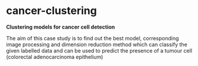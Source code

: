 # cancer-clustering
**Clustering models for cancer cell detection**


The aim of this case study is to find out the best model, corresponding image processing and dimension reduction method which can classify the given labelled data and can be used to predict the presence of a tumour cell (colorectal adenocarcinoma epithelium)
